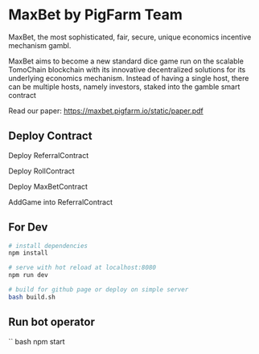 # MaxBet by PigFarm Team

MaxBet, the most sophisticated, fair, secure, unique economics incentive mechanism gambl.

MaxBet aims to become a new standard dice game run on the scalable TomoChain blockchain with its innovative decentralized solutions for its underlying economics mechanism. Instead of having a single host, there can be multiple hosts, namely investors, staked into the gamble smart contract

Read our paper: https://maxbet.pigfarm.io/static/paper.pdf

## Deploy Contract
Deploy ReferralContract

Deploy RollContract

Deploy MaxBetContract

AddGame into ReferralContract

## For Dev

``` bash
# install dependencies
npm install

# serve with hot reload at localhost:8080
npm run dev

# build for github page or deploy on simple server
bash build.sh
```

## Run bot operator
`` bash
npm start
```